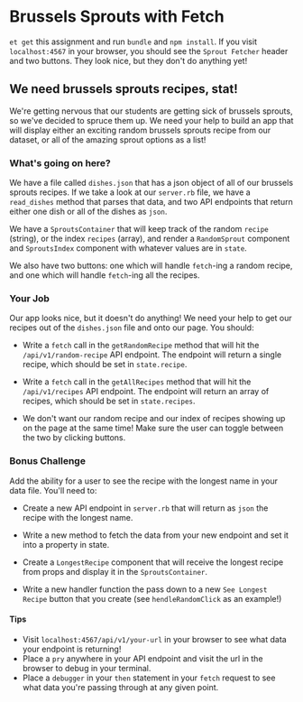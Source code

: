 # Brussels Sprouts with Fetch

`et get` this assignment and run `bundle` and `npm install`. If you visit `localhost:4567` in your browser, you should see the `Sprout Fetcher` header and two buttons. They look nice, but they don't do anything yet!

## We need brussels sprouts recipes, stat!

We're getting nervous that our students are getting sick of brussels sprouts, so we've decided to spruce them up. We need your help to build an app that will display either an exciting random brussels sprouts recipe from our dataset, or all of the amazing sprout options as a list!

### What's going on here?
We have a file called `dishes.json` that has a json object of all of our brussels sprouts recipes. If we take a look at our `server.rb` file, we have a `read_dishes` method that parses that data, and two API endpoints that return either one dish or all of the dishes as `json`.

We have a `SproutsContainer` that will keep track of the random `recipe` (string), or the index `recipes` (array), and render a `RandomSprout` component and `SproutsIndex` component with whatever values are in `state`.

We also have two buttons: one which will handle `fetch`-ing a random recipe, and one which will handle `fetch`-ing all the recipes.

### Your Job
Our app looks nice, but it doesn't do anything! We need your help to get our recipes out of the `dishes.json` file and onto our page. You should:

* Write a `fetch` call in the `getRandomRecipe` method that will hit the `/api/v1/random-recipe` API endpoint. The endpoint will return a single recipe, which should be set in `state.recipe`.

* Write a `fetch` call in the `getAllRecipes` method that will hit the `/api/v1/recipes` API endpoint. The endpoint will return an array of recipes, which should be set in `state.recipes`.

* We don't want our random recipe and our index of recipes showing up on the page at the same time! Make sure the user can toggle between the two by clicking buttons.

### Bonus Challenge
Add the ability for a user to see the recipe with the longest name in your data file. You'll need to:

* Create a new API endpoint in `server.rb` that will return as `json` the recipe with the longest name.

* Write a new method to fetch the data from your new endpoint and set it into a property in state.

* Create a `LongestRecipe` component that will receive the longest recipe from props and display it in the `SproutsContainer`.

* Write a new handler function the pass down to a new `See Longest Recipe` button that you create (see `hendleRandomClick` as an example!)

#### Tips
* Visit `localhost:4567/api/v1/your-url` in your browser to see what data your endpoint is returning!
* Place a `pry` anywhere in your API endpoint and visit the url in the browser to debug in your terminal.
* Place a `debugger` in your `then` statement in your `fetch` request to see what data you're passing through at any given point.
